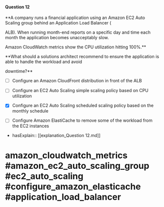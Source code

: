 #### Question  12

**A company runs a financial application using an Amazon EC2 Auto Scaling group behind an Application Load Balancer (

ALB). When running month-end reports on a specific day and time each month the application becomes unacceptably slow.

Amazon CloudWatch metrics show the CPU utilization hitting 100%.**

**What should a solutions architect recommend to ensure the application is able to handle the workload and avoid

downtime?**

- [ ] Configure an Amazon CloudFront distribution in front of the ALB

- [ ] Configure an EC2 Auto Scaling simple scaling policy based on CPU utilization

- [x] Configure an EC2 Auto Scaling scheduled scaling policy based on the monthly schedule

- [ ] Configure Amazon ElastiCache to remove some of the workload from the EC2 instances

- hasExplain:: [[explanation_Question  12.md]]

# amazon_cloudwatch_metrics #amazon_ec2_auto_scaling_group #ec2_auto_scaling #configure_amazon_elasticache #application_load_balancer
